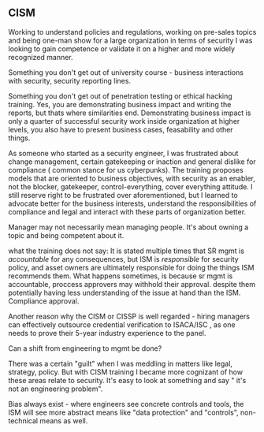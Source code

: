 ## CISM

Working to understand policies and regulations, working on pre-sales topics and being one-man show for a large organization in terms of security I was looking to gain competence 
or validate it on a higher and more widely recognized manner.

Something you don't get out of university course - business interactions with security, security reporting lines.

Something you don't get out of penetration testing or ethical hacking training. Yes, you are demonstrating business impact and writing the reports, but thats where similarities end.
Demonstrating business impact is only a quarter of successful security work inside organization at higher levels, you also have to present business cases, feasability and other things.

As someone who started as a security engineer, I was frustrated about change management, certain gatekeeping or inaction and general dislike for compliance ( common stance for us cyberpunks).
The training proposes models that are oriented to business objectives, with security as an enabler, not the blocker, gatekeeper, control-everything, cover everything attitude. 
I still reserve right to be frustrated over aforementioned, but I learned to advocate better for the business interests, understand the responsibilities of compliance and legal
and interact with these parts of organization better.

Manager may not necessarily mean managing people. It's about owning a topic and being competent about it. 


what the training does not say:
It is stated multiple times that SR mgmt is *accountable* for any consequences, but ISM is *responsible* for security policy, and asset owners are ultimately responsible for doing the things ISM recommends them.
What happens sometimes, is because sr mgmt is accountable, proccess approvers may withhold their approval. despite them potentially having less understanding of the issue at hand than the ISM. 
Compliance approval.

Another reason why the CISM or CISSP is well regarded - hiring managers can effectively outsource credential verification to ISACA/ISC , as one needs to prove their 5-year industry experience to the panel.


Can a shift from engineering to mgmt be done?

There was a certain "guilt" when I was meddling in matters like legal, strategy, policy. But with CISM training I became more cognizant of how these areas relate to security. It's easy to look at something
and say " it's not an engineering problem".

Bias always exist - where engineers see concrete controls and tools, the ISM will see more abstract means like "data protection" and "controls", non-technical means as well.
